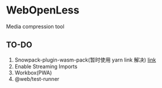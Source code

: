 # WebOpenLess

Media compression tool

## TO-DO

1. Snowpack-plugin-wasm-pack(暂时使用 yarn link 解决) [link](https://git.sr.ht/~george_/snowpack-plugin-wasm-pack)
2. Enable Streaming Imports
3. Workbox(PWA)
4. @web/test-runner

